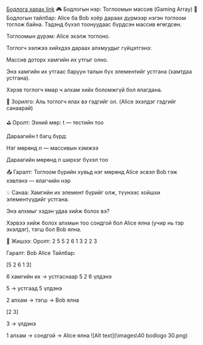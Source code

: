 <a href="https://www.hackerrank.com/challenges/an-interesting-game-1/problem?isFullScreen=true">Бодлога харах link</a>
🎮 Бодлогын нэр: Тоглоомын массив (Gaming Array)
📘 Бодлогын тайлбар:
Alice ба Bob хоёр дараах дүрмээр нэгэн тоглоом тоглож байна. Тэдэнд бүхэл тоонуудаас бүрдсэн массив өгөгдсөн.

Тоглоомын дүрэм:
Alice эхэлж тоглоно.

Тоглогч ээлжээ хийхдээ дараах алхмуудыг гүйцэтгэнэ:

Массив доторх хамгийн их утгыг олно.

Энэ хамгийн их утгаас баруун талын бүх элементийг устгана (хамтдаа устгана).

Хэрэв тоглогч ямар ч алхам хийх боломжгүй бол ялагдана.

🎯 Зорилго:
Аль тоглогч ялах вэ гэдгийг ол. (Alice эхэлдэг гэдгийг санаарай)

⛳ Оролт:
Эхний мөр: t — тестийн тоо

Дараагийн t багц бүрд:

Нэг мөрөнд n — массивын хэмжээ

Дараагийн мөрөнд n ширхэг бүхэл тоо

📤 Гаралт:
Тоглоом бүрийн хувьд нэг мөрөнд Alice эсвэл Bob гэж хэвлэнэ — ялагчийн нэр

💡 Санаа:
Хамгийн их элемент бүрийг олж, түүнээс хойшхи элементүүдийг устгана.

Энэ алхмыг хэдэн удаа хийж болох вэ?

Хэрвээ хийж болох алхмын тоо сондгой бол Alice ялна (учир нь тэр эхэлдэг), тэгш бол Bob ялна.

🧠 Жишээ:
Оролт:
2
5
5 2 6 1 3
2
2 3

Гаралт:
Bob
Alice
Тайлбар:

[5 2 6 1 3]

6 хамгийн их → устгаснаар 5 2 6 үлдэнэ

5 → устгаад 5 үлдэнэ

2 алхам → тэгш → Bob ялна

[2 3]

3 → үлдэнэ

1 алхам → сондгой → Alice ялна
![Alt text](\images\40 bodlogo 30.png)